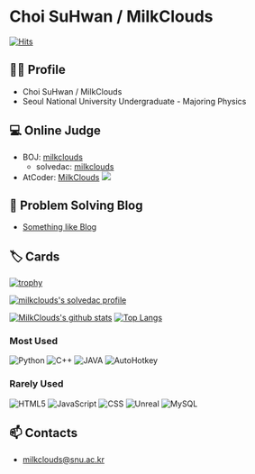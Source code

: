 # Choi SuHwan / MilkClouds

[![Hits](https://hits.seeyoufarm.com/api/count/incr/badge.svg?url=https%3A%2F%2Fgithub.com%2FMilkClouds)](https://github.com/MilkClouds)

## 🙋‍♂️ Profile

* Choi SuHwan / MilkClouds
* Seoul National University Undergraduate - Majoring Physics

## 💻 Online Judge

* BOJ: [milkclouds](http://icpc.me/milkclouds)
  * solvedac: [milkclouds](https://solved.ac/profile/milkclouds)
 * AtCoder: [MilkClouds](https://atcoder.jp/users/MilkClouds) [![](https://run.kaist.ac.kr/badges/atcoder/MilkClouds.svg)](https://atcoder.jp/users/MilkClouds)
<!-- * Codeforces: [MilkClouds](https://codeforces.com/profile/MilkClouds) [![](https://run.kaist.ac.kr/badges/codeforces/milkclouds.svg)](https://codeforces.com/profile/MilkClouds) -->

<!-- ![Rating Equaliser](rating_equaliser.png) -->

## 💬 Problem Solving Blog

* [Something like Blog](https://milkclouds.github.io)

## 🏷️ Cards

[![trophy](https://github-profile-trophy.vercel.app/?username=milkclouds&theme=chalk&row=2&column=3)](https://github.com/ryo-ma/github-profile-trophy)

[![milkclouds's solvedac profile](http://mazassumnida.wtf/api/v2/generate_badge?boj=milkclouds)](https://solved.ac/profile/milkclouds)
<!-- ![MilkClouds's solved.ac stats](https://github-readme-solvedac.hyp3rflow.vercel.app/api/?handle=milkclouds) -->

<!-- [![CodeForces Profile](http://cf.leed.at?id=milkclouds)](https://codeforces.com/profile/milkclouds) -->

[![MilkClouds's github stats](https://github-readme-stats.vercel.app/api?username=milkclouds&show_icons=true&hide_border=true)](https://github.com/milkclouds) [![Top Langs](https://github-readme-stats.vercel.app/api/top-langs/?username=milkclouds&layout=compact)](https://github.com/milkclouds)

### Most Used   
![Python](https://img.shields.io/badge/Python-3775a9?style=flat-square&logo=Python&logoColor=white) ![C++](https://img.shields.io/badge/C%2B%2B-00599c?style=flat-square&logo=C%2B%2B&logoColor=white) ![JAVA](https://img.shields.io/badge/JAVA-007386?style=flat-square&logo=JAVA&logoColor=white) ![AutoHotkey](https://img.shields.io/badge/AutoHotkey-green?style=flat-square&logo=autohotkey&logoColor=white)

### Rarely Used    
![HTML5](https://img.shields.io/badge/HTML5-E44E25?style=flat-square&logo=HTML5&logoColor=white) ![JavaScript](https://img.shields.io/badge/JavaScript-F3E050?style=flat-square&logo=JavaScript&logoColor=white) ![CSS](https://img.shields.io/badge/CSS-304BDB?style=flat-square&logo=CSS3&logoColor=white) ![Unreal](https://img.shields.io/badge/Unreal%20Engine-313131?style=flat-square&logo=Unreal%20Engine&logoColor=white) ![MySQL](https://img.shields.io/badge/MySQL-285F86?style=flat-square&logo=MySQL&logoColor=white)

## 📫 Contacts

* milkclouds@snu.ac.kr

